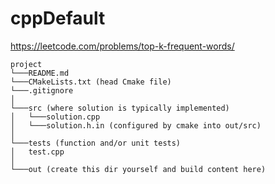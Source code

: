 # cppDefault
https://leetcode.com/problems/top-k-frequent-words/

```
project
└───README.md
└───CMakeLists.txt (head Cmake file)    
└───.gitignore   
│
└───src (where solution is typically implemented)
│   └───solution.cpp
│   └───solution.h.in (configured by cmake into out/src)
│
└───tests (function and/or unit tests)
│   test.cpp
│
└───out (create this dir yourself and build content here)
```
